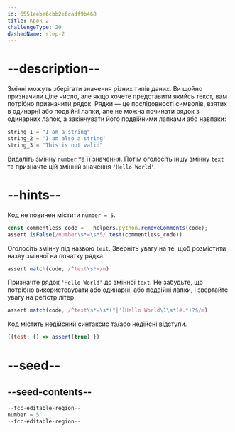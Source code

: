 ```yaml
---
id: 6551eebe6cbb2e6cadf9b468
title: Крок 2
challengeType: 20
dashedName: step-2
---
```


# --description--

Змінні можуть зберігати значення різних типів даних. Ви щойно призначили ціле число, але якщо хочете представити якийсь текст, вам потрібно призначити рядок. Рядки — це послідовності символів, взятих в одинарні або подвійні лапки, але не можна починати рядок з одинарних лапок, а закінчувати його подвійними лапками або навпаки:

```py
string_1 = "I am a string"
string_2 = 'I am also a string'
string_3 = 'This is not valid"
```

Видаліть змінну `number` та її значення. Потім оголосіть іншу змінну `text` та призначте цій змінній значення `'Hello World'`.

# --hints--

Код не повинен містити `number = 5`.

```js
const commentless_code = __helpers.python.removeComments(code);
assert.isFalse(/number\s*=\s*5/.test(commentless_code))
```

Оголосіть змінну під назвою `text`. Зверніть увагу на те, щоб розмістити назву змінної на початку рядка.

```js
assert.match(code, /^text\s*=/m)
```

Призначте рядок `'Hello World'` до змінної `text`. Не забудьте, що потрібно використовувати або одинарні, або подвійні лапки, і звертайте увагу на регістр літер.

```js
assert.match(code, /^text\s*=\s*("|')Hello World\1\s*(#.*)?$/m)
```

Код містить недійсний синтаксис та/або недійсні відступи.

```js
({test: () => assert(true) })
```

# --seed--

## --seed-contents--

```py
--fcc-editable-region--
number = 5
--fcc-editable-region--
```
